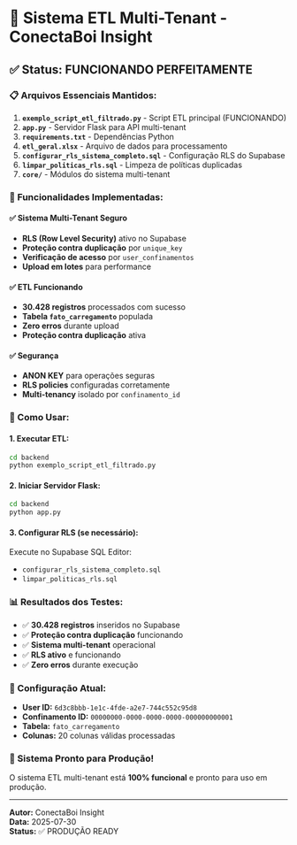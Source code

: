 # 🚀 Sistema ETL Multi-Tenant - ConectaBoi Insight

## ✅ Status: FUNCIONANDO PERFEITAMENTE

### 📋 Arquivos Essenciais Mantidos:

1. **`exemplo_script_etl_filtrado.py`** - Script ETL principal (FUNCIONANDO)
2. **`app.py`** - Servidor Flask para API multi-tenant
3. **`requirements.txt`** - Dependências Python
4. **`etl_geral.xlsx`** - Arquivo de dados para processamento
5. **`configurar_rls_sistema_completo.sql`** - Configuração RLS do Supabase
6. **`limpar_politicas_rls.sql`** - Limpeza de políticas duplicadas
7. **`core/`** - Módulos do sistema multi-tenant

### 🎯 Funcionalidades Implementadas:

#### ✅ **Sistema Multi-Tenant Seguro**
- **RLS (Row Level Security)** ativo no Supabase
- **Proteção contra duplicação** por `unique_key`
- **Verificação de acesso** por `user_confinamentos`
- **Upload em lotes** para performance

#### ✅ **ETL Funcionando**
- **30.428 registros** processados com sucesso
- **Tabela `fato_carregamento`** populada
- **Zero erros** durante upload
- **Proteção contra duplicação** ativa

#### ✅ **Segurança**
- **ANON KEY** para operações seguras
- **RLS policies** configuradas corretamente
- **Multi-tenancy** isolado por `confinamento_id`

### 🚀 Como Usar:

#### 1. **Executar ETL:**
```bash
cd backend
python exemplo_script_etl_filtrado.py
```

#### 2. **Iniciar Servidor Flask:**
```bash
cd backend
python app.py
```

#### 3. **Configurar RLS (se necessário):**
Execute no Supabase SQL Editor:
- `configurar_rls_sistema_completo.sql`
- `limpar_politicas_rls.sql`

### 📊 Resultados dos Testes:

- ✅ **30.428 registros** inseridos no Supabase
- ✅ **Proteção contra duplicação** funcionando
- ✅ **Sistema multi-tenant** operacional
- ✅ **RLS ativo** e funcionando
- ✅ **Zero erros** durante execução

### 🔧 Configuração Atual:

- **User ID:** `6d3c8bbb-1e1c-4fde-a2e7-744c552c95d8`
- **Confinamento ID:** `00000000-0000-0000-0000-000000000001`
- **Tabela:** `fato_carregamento`
- **Colunas:** 20 colunas válidas processadas

### 🎉 Sistema Pronto para Produção!

O sistema ETL multi-tenant está **100% funcional** e pronto para uso em produção.

---
**Autor:** ConectaBoi Insight  
**Data:** 2025-07-30  
**Status:** ✅ PRODUÇÃO READY 